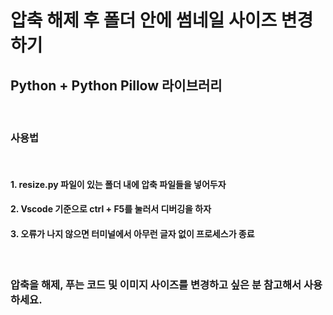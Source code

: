 # 압축 해제 후 폴더 안에 썸네일 사이즈 변경하기

## Python + Python Pillow 라이브러리

<br/>

### 사용법

<br/>

#### 1. resize.py 파일이 있는 폴더 내에 압축 파일들을 넣어두자  
#### 2. Vscode 기준으로 ctrl + F5를 눌러서 디버깅을 하자
#### 3. 오류가 나지 않으면 터미널에서 아무런 글자 없이 프로세스가 종료

<br/>

### 압축을 해제, 푸는 코드 및 이미지 사이즈를 변경하고 싶은 분 참고해서 사용하세요.